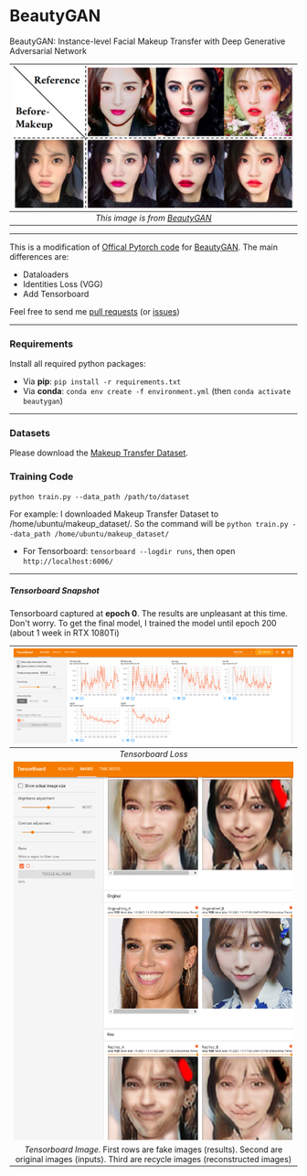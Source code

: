 # BeautyGAN

BeautyGAN: Instance-level Facial Makeup Transfer with Deep Generative Adversarial Network

| ![intro.png](./intro.png) | 
|:--:| 
| *This image is from [BeautyGAN](liusi-group.com/pdf/BeautyGAN-camera-ready_2.pdf)* |

---

This is a modification of [Offical Pytorch code](https://github.com/wtjiang98/BeautyGAN_pytorch) for [BeautyGAN](liusi-group.com/pdf/BeautyGAN-camera-ready_2.pdf). The main differences are:

- Dataloaders
- Identities Loss (VGG)
- Add Tensorboard

Feel free to send me [pull requests](https://github.com/thaoshibe/awesome-makeup-transfer/pulls) (or [issues](https://github.com/thaoshibe/awesome-makeup-transfer/issues))

---

### Requirements

Install all required python packages:

- Via **pip**: `pip install -r requirements.txt`
- Via **conda**: `conda env create -f environment.yml` (then `conda activate beautygan`)

---

### Datasets

Please download the [Makeup Transfer Dataset](http://liusi-group.com/projects/BeautyGAN).

### Training Code

`python train.py --data_path /path/to/dataset`

For example: I downloaded Makeup Transfer Dataset to /home/ubuntu/makeup_dataset/. So the command will be `python train.py --data_path /home/ubuntu/makeup_dataset/`

- For Tensorboard: `tensorboard --logdir runs`, then open `http://localhost:6006/`

---

##### Tensorboard Snapshot

Tensorboard captured at **epoch 0**. The results are unpleasant at this time. Don't worry. To get the final model, I trained the model until epoch 200 (about 1 week in RTX 1080Ti)

| ![tensorboard_loss.png](./tensorboard_loss.png) | 
|:--:| 
| *Tensorboard Loss* |
| ![tensorboard_images.png](./tensorboard_images.png) |
| *Tensorboard Image*. First rows are fake images (results). Second are original images (inputs). Third are recycle images (reconstructed images)|




















